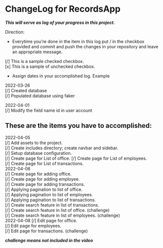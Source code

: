 # ChangeLog for RecordsApp

***This will serve as log of your progress in this project.***

Direction:
- Everytime you're done in the item in this log put / in the checkbox provided and commit and push the changes in your repository and leave an appropriate message.

[/] This is a sample checked checkbox.  
[x] This is a sample of unchecked checkbox.

- Assign dates in your accomplished log. Example

2022-03-26  
[/] Created database  
[/] Populated database using faker  

2022-04-01  
[/] Modify the field name id in user account  

## These are the items you have to accomplished:
2022-04-05  
[/] Add assets to the project.  
[/] Create includes directory; create navbar and sidebar.  
[/] Setup database configuration.  
[/] Create page for List of office. 
[/] Create page for List of employees.  
[/] Create page for List of transactions.  
2022-04-06	
[/] Create page for adding office.  
[/] Create page for adding employee.  
[/] Create page for adding transactions.  
[/] Applying pagination to list of office.  
[/] Applying pagination to list of employees.  
[/] Applying pagination to list of transactions.  
[/] Create search feature in list of transactions.  
[/] Create search feature in list of office. (challenge)  
[/] Create search feature in list of employees. (challenge)  
2022-04-08
[/] Edit page for office.  
[/] Edit page for employees.  
[/] Edit page for transactions. (challenge)

***challenge means not included in the video***
